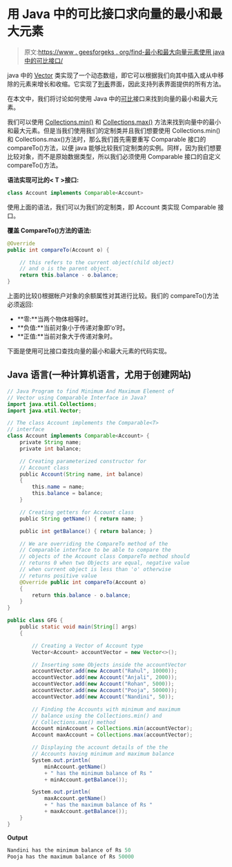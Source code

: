 # 用 Java 中的可比接口求向量的最小和最大元素

> 原文:[https://www . geesforgeks . org/find-最小和最大向量元素使用 java 中的可比接口/](https://www.geeksforgeeks.org/finding-minimum-and-maximum-element-of-vector-using-comparable-interface-in-java/)

java 中的 [Vector](https://www.geeksforgeeks.org/java-util-vector-class-java/) 类实现了一个动态数组，即它可以根据我们向其中插入或从中移除的元素来增长和收缩。它实现了[列表](https://www.geeksforgeeks.org/list-interface-java-examples/)界面，因此支持列表界面提供的所有方法。

在本文中，我们将讨论如何使用 Java 中的[可比](https://www.geeksforgeeks.org/comparable-vs-comparator-in-java/)接口来找到向量的最小和最大元素。

我们可以使用 [Collections.min()](https://www.geeksforgeeks.org/collections-min-method-in-java-with-examples/) 和 [Collections.max()](https://www.geeksforgeeks.org/collections-max-method-in-java-with-examples/) 方法来找到向量中的最小和最大元素。但是当我们使用我们的定制类并且我们想要使用 Collections.min()和 Collections.max()方法时，那么我们首先需要重写 Comparable 接口的 compareTo()方法，以便 java 能够比较我们定制类的实例。同样，因为我们想要比较对象，而不是原始数据类型，所以我们必须使用 Comparable 接口的自定义 compareTo()方法。

**语法实现可比的< T >接口:**

```java
class Account implements Comparable<Account>
```

使用上面的语法，我们可以为我们的定制类，即 Account 类实现 Comparable 接口。

**覆盖 CompareTo()方法的语法:**

```java
@Override
public int compareTo(Account o) {

    // this refers to the current object(child object) 
    // and o is the parent object.
    return this.balance - o.balance;
}
```

上面的比较()根据帐户对象的余额属性对其进行比较。我们的 compareTo()方法必须返回:

*   **零:**当两个物体相等时。
*   **负值:**当前对象小于传递对象即‘o’时。
*   **正值:**当前对象大于传递对象时。

下面是使用可比接口查找向量的最小和最大元素的代码实现。

## Java 语言(一种计算机语言，尤用于创建网站)

```java
// Java Program to find Minimum And Maximum Element of
// Vector using Comparable Interface in Java?
import java.util.Collections;
import java.util.Vector;

// The class Account implements the Comparable<T>
// interface
class Account implements Comparable<Account> {
    private String name;
    private int balance;

    // Creating parameterized constructor for
    // Account class
    public Account(String name, int balance)
    {
        this.name = name;
        this.balance = balance;
    }

    // Creating getters for Account class
    public String getName() { return name; }

    public int getBalance() { return balance; }

    // We are overriding the CompareTo method of the
    // Comparable interface to be able to compare the
    // objects of the Account class CompareTo method should
    // returns 0 when two Objects are equal, negative value
    // when current object is less than 'o' otherwise
    // returns positive value
    @Override public int compareTo(Account o)
    {
        return this.balance - o.balance;
    }
}

public class GFG {
    public static void main(String[] args)
    {

        // Creating a Vector of Account type
        Vector<Account> accountVector = new Vector<>();

        // Inserting some Objects inside the accountVector
        accountVector.add(new Account("Rahul", 10000));
        accountVector.add(new Account("Anjali", 2000));
        accountVector.add(new Account("Rohan", 5000));
        accountVector.add(new Account("Pooja", 50000));
        accountVector.add(new Account("Nandini", 50));

        // Finding the Accounts with minimum and maximum
        // balance using the Collections.min() and
        // Collections.max() method
        Account minAccount = Collections.min(accountVector);
        Account maxAccount = Collections.max(accountVector);

        // Displaying the account details of the the
        // Accounts having minimum and maximum balance
        System.out.println(
            minAccount.getName()
            + " has the minimum balance of Rs "
            + minAccount.getBalance());

        System.out.println(
            maxAccount.getName()
            + " has the maximum balance of Rs "
            + maxAccount.getBalance());
    }
}
```

**Output**

```java
Nandini has the minimum balance of Rs 50
Pooja has the maximum balance of Rs 50000
```
